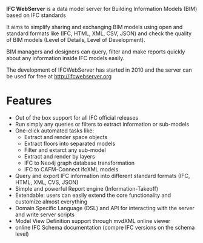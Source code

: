 **IFC WebServer** is a data model server for Building Information Models (BIM) based on IFC standards

It aims to simplify sharing and exchanging BIM models using open and standard formats like (IFC, HTML, XML, CSV, JSON) and check the quality of BIM models (Level of Details, Level of Development).

BIM managers and designers can query, filter and make reports quickly about any information inside IFC models easily.

The development of IFCWebServer has started in 2010 and the server can be used for free at http://ifcwebserver.org


# Features

-   Out of the box support for all IFC official releases
-   Run simply any queries or filters to extract information or sub-models
-   One-click automated tasks like:
    -   Extract and render space objects
    -   Extract floors into separated models
    -   Filter and extarct any sub-model
    -   Extract and render by layers
    -   IFC to Neo4j graph database transformation
    -   IFC to CAFM-Connect ifcXML models
-   Query and export IFC information into different standard formats (IFC, HTML, XML, CVS, JSON)
-   Simple and powerful Report engine (Information-Takeoff)
-   Extendable: users can easily extend the core functionality and customize almost everything
-   Domain Specific Language (DSL) and API for interacting with the server and write server scripts
-   Model View Definition support through mvdXML online viewer
-   online IFC Schema documentation (compre IFC versions on the schema level)
